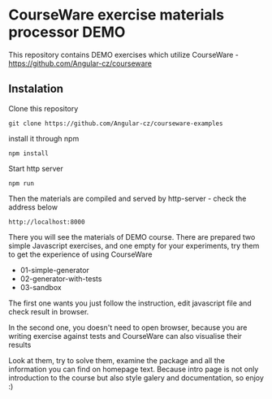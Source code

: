 # CourseWare exercise materials processor DEMO

This repository contains DEMO exercises which utilize CourseWare - https://github.com/Angular-cz/courseware

## Instalation

Clone this repository

```
git clone https://github.com/Angular-cz/courseware-examples
```

install it through npm

```
npm install
```

Start http server

```
npm run
```

Then the materials are compiled and served by http-server - check the address below

```
http://localhost:8000
```

There you will see the materials of DEMO course. There are prepared two simple Javascript exercises, and one empty for your experiments, try them to get the experience of using CourseWare

 - 01-simple-generator
 - 02-generator-with-tests
 - 03-sandbox

The first one wants you just follow the instruction, edit javascript file and check result in browser.

In the second one, you doesn't need to open browser, because you are writing exercise against tests and
CourseWare can also visualise their results

Look at them, try to solve them, examine the package and all the information you can find on homepage text.
Because intro page is not only introduction to the course but also style galery and documentation, so enjoy :)
